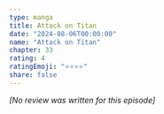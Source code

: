 ```yaml
---
type: manga
title: Attack on Titan
date: "2024-08-06T00:00:00"
name: "Attack on Titan"
chapter: 33
rating: 4
ratingEmoji: "⭐️⭐️⭐️⭐️"
share: false
---
```


_[No review was written for this episode]_